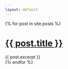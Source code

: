 ```yaml
---
layout: default
---
```


<div class="posts">
    {% for post in site.posts %}
    <div class="post">
        <h1><a href="{{ post.url }}">{{ post.title }}</a></h1>
        {{ post.excerpt }}
    <div>
    {% endfor %}
</div>